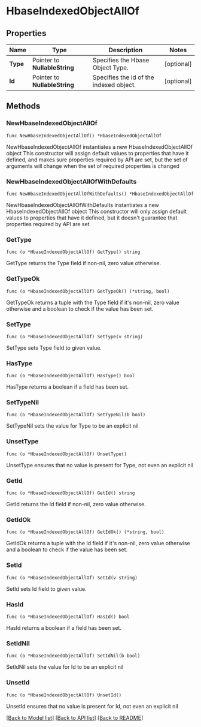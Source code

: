 # HbaseIndexedObjectAllOf

## Properties

Name | Type | Description | Notes
------------ | ------------- | ------------- | -------------
**Type** | Pointer to **NullableString** | Specifies the Hbase Object Type. | [optional] 
**Id** | Pointer to **NullableString** | Specifies the id of the indexed object. | [optional] 

## Methods

### NewHbaseIndexedObjectAllOf

`func NewHbaseIndexedObjectAllOf() *HbaseIndexedObjectAllOf`

NewHbaseIndexedObjectAllOf instantiates a new HbaseIndexedObjectAllOf object
This constructor will assign default values to properties that have it defined,
and makes sure properties required by API are set, but the set of arguments
will change when the set of required properties is changed

### NewHbaseIndexedObjectAllOfWithDefaults

`func NewHbaseIndexedObjectAllOfWithDefaults() *HbaseIndexedObjectAllOf`

NewHbaseIndexedObjectAllOfWithDefaults instantiates a new HbaseIndexedObjectAllOf object
This constructor will only assign default values to properties that have it defined,
but it doesn't guarantee that properties required by API are set

### GetType

`func (o *HbaseIndexedObjectAllOf) GetType() string`

GetType returns the Type field if non-nil, zero value otherwise.

### GetTypeOk

`func (o *HbaseIndexedObjectAllOf) GetTypeOk() (*string, bool)`

GetTypeOk returns a tuple with the Type field if it's non-nil, zero value otherwise
and a boolean to check if the value has been set.

### SetType

`func (o *HbaseIndexedObjectAllOf) SetType(v string)`

SetType sets Type field to given value.

### HasType

`func (o *HbaseIndexedObjectAllOf) HasType() bool`

HasType returns a boolean if a field has been set.

### SetTypeNil

`func (o *HbaseIndexedObjectAllOf) SetTypeNil(b bool)`

 SetTypeNil sets the value for Type to be an explicit nil

### UnsetType
`func (o *HbaseIndexedObjectAllOf) UnsetType()`

UnsetType ensures that no value is present for Type, not even an explicit nil
### GetId

`func (o *HbaseIndexedObjectAllOf) GetId() string`

GetId returns the Id field if non-nil, zero value otherwise.

### GetIdOk

`func (o *HbaseIndexedObjectAllOf) GetIdOk() (*string, bool)`

GetIdOk returns a tuple with the Id field if it's non-nil, zero value otherwise
and a boolean to check if the value has been set.

### SetId

`func (o *HbaseIndexedObjectAllOf) SetId(v string)`

SetId sets Id field to given value.

### HasId

`func (o *HbaseIndexedObjectAllOf) HasId() bool`

HasId returns a boolean if a field has been set.

### SetIdNil

`func (o *HbaseIndexedObjectAllOf) SetIdNil(b bool)`

 SetIdNil sets the value for Id to be an explicit nil

### UnsetId
`func (o *HbaseIndexedObjectAllOf) UnsetId()`

UnsetId ensures that no value is present for Id, not even an explicit nil

[[Back to Model list]](../README.md#documentation-for-models) [[Back to API list]](../README.md#documentation-for-api-endpoints) [[Back to README]](../README.md)



